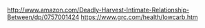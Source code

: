 http://www.amazon.com/Deadly-Harvest-Intimate-Relationship-Between/dp/0757001424
https://www.grc.com/health/lowcarb.htm
